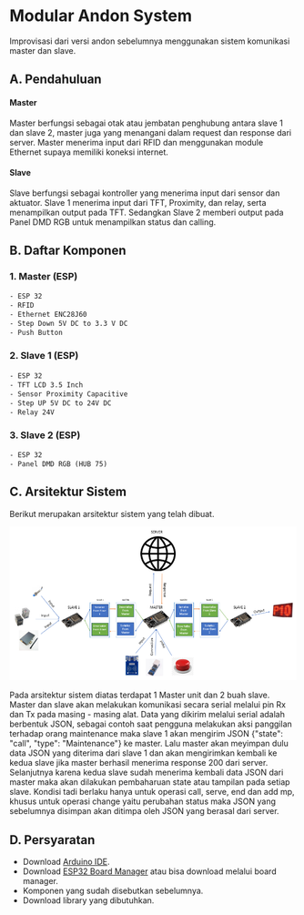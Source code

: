 # Modular Andon System
Improvisasi dari versi andon sebelumnya menggunakan sistem komunikasi master dan slave.

## A. Pendahuluan
#### Master
Master berfungsi sebagai otak atau jembatan penghubung antara slave 1 dan slave 2, master juga yang menangani dalam request dan response dari server. Master menerima input dari RFID dan menggunakan module Ethernet supaya memiliki koneksi internet.

#### Slave
Slave berfungsi sebagai kontroller yang menerima input dari sensor dan aktuator. Slave 1 menerima input dari TFT, Proximity, dan relay, serta menampilkan output pada TFT. Sedangkan Slave 2 memberi output pada Panel DMD RGB untuk menampilkan status dan calling.

## B. Daftar Komponen

### 1. Master (ESP)
    - ESP 32
    - RFID
    - Ethernet ENC28J60
    - Step Down 5V DC to 3.3 V DC
    - Push Button

### 2. Slave 1 (ESP)
    - ESP 32
    - TFT LCD 3.5 Inch
    - Sensor Proximity Capacitive
    - Step UP 5V DC to 24V DC
    - Relay 24V

### 3. Slave 2 (ESP)
    - ESP 32
    - Panel DMD RGB (HUB 75)

## C. Arsitektur Sistem

Berikut merupakan arsitektur sistem yang telah dibuat.

![system](/images/system_architecture.PNG)

Pada arsitektur sistem diatas terdapat 1 Master unit dan 2 buah slave. Master dan slave akan melakukan komunikasi secara serial melalui pin Rx dan Tx pada masing - masing alat. Data yang dikirim melalui serial adalah berbentuk JSON, sebagai contoh saat pengguna melakukan aksi panggilan terhadap orang maintenance maka slave 1 akan mengirim JSON {"state": "call", "type": "Maintenance"} ke master. Lalu master akan meyimpan dulu data JSON yang diterima dari slave 1 dan akan mengirimkan kembali ke kedua slave jika master berhasil menerima response 200 dari server. Selanjutnya karena kedua slave sudah menerima kembali data JSON dari master maka akan dilakukan pembaharuan state atau tampilan pada setiap slave. Kondisi tadi berlaku hanya untuk operasi call, serve, end dan add mp, khusus untuk operasi change yaitu perubahan status maka JSON yang sebelumnya disimpan akan ditimpa oleh JSON yang berasal dari server.

## D. Persyaratan
- Download [Arduino IDE](https://www.arduino.cc/en/software).
- Download [ESP32 Board Manager](https://github.com/iotechbugs/esp32-arduino) atau bisa download melalui board manager.
- Komponen yang sudah disebutkan sebelumnya.
- Download library yang dibutuhkan.